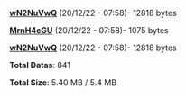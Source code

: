 [**wN2NuVwQ**](/data/wN2NuVwQ.txt) (20/12/22 - 07:58)- 12818 bytes

[**MrnH4cGU**](/data/MrnH4cGU.txt) (20/12/22 - 07:58)- 1075 bytes

[**wN2NuVwQ**](/data/wN2NuVwQ.txt) (20/12/22 - 07:58)- 12818 bytes

**Total Datas**: 841

**Total Size**: 5.40 MB / 5.4 MB